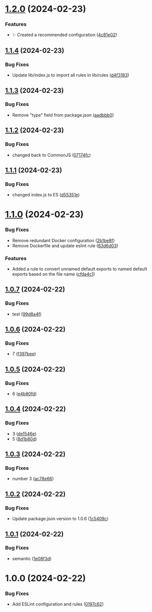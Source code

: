 # [1.2.0](https://github.com/tomerh2001/eslint-th/compare/v1.1.4...v1.2.0) (2024-02-23)


### Features

* :sparkles: Created a recommended configuration ([4c81e02](https://github.com/tomerh2001/eslint-th/commit/4c81e027ef00ab06a4c69ef32857093fcb06fb3b))

## [1.1.4](https://github.com/tomerh2001/eslint-plugin-no-destruction/compare/v1.1.3...v1.1.4) (2024-02-23)


### Bug Fixes

* Update lib/index.js to import all rules in lib/rules ([d4f3183](https://github.com/tomerh2001/eslint-plugin-no-destruction/commit/d4f3183de27b530a7f62fc1670055915641d7533))

## [1.1.3](https://github.com/tomerh2001/eslint-plugin-no-destruction/compare/v1.1.2...v1.1.3) (2024-02-23)


### Bug Fixes

* Remove "type" field from package.json ([aadbbb0](https://github.com/tomerh2001/eslint-plugin-no-destruction/commit/aadbbb090a256e20e8437b5d9c7bf57cbfd0daf5))

## [1.1.2](https://github.com/tomerh2001/eslint-plugin-no-destruction/compare/v1.1.1...v1.1.2) (2024-02-23)


### Bug Fixes

* changed back to CommonJS ([07174fc](https://github.com/tomerh2001/eslint-plugin-no-destruction/commit/07174fce92e3a0b660fe76b4baa862fd0d33ee72))

## [1.1.1](https://github.com/tomerh2001/eslint-plugin-no-destruction/compare/v1.1.0...v1.1.1) (2024-02-23)


### Bug Fixes

* changed index.js to ES ([d55351e](https://github.com/tomerh2001/eslint-plugin-no-destruction/commit/d55351ed380ceeb2c15d89f4b9db7e85c5250937))

# [1.1.0](https://github.com/tomerh2001/eslint-plugin-no-destruction/compare/v1.0.7...v1.1.0) (2024-02-23)


### Bug Fixes

*  Remove redundant Docker configuration ([2b1be8f](https://github.com/tomerh2001/eslint-plugin-no-destruction/commit/2b1be8f41a1036c8237f689d2addf29beedaedea))
* Remove Dockerfile and update eslint rule ([63d6d03](https://github.com/tomerh2001/eslint-plugin-no-destruction/commit/63d6d033a3614be9a0e132e25ff5eb94b7448505))


### Features

* Added a rule to convert unnamed default exports to named default exports based on the file name ([cfda4c1](https://github.com/tomerh2001/eslint-plugin-no-destruction/commit/cfda4c16bbba11b281a45deca8ca8742ecab23e9))

## [1.0.7](https://github.com/tomerh2001/eslint-plugin-no-destruction/compare/v1.0.6...v1.0.7) (2024-02-22)


### Bug Fixes

* test ([99d8a4f](https://github.com/tomerh2001/eslint-plugin-no-destruction/commit/99d8a4f325faaa425bc0ea0842567562441dcf2e))

## [1.0.6](https://github.com/tomerh2001/eslint-plugin-no-destruction/compare/v1.0.5...v1.0.6) (2024-02-22)


### Bug Fixes

* 7 ([f397bee](https://github.com/tomerh2001/eslint-plugin-no-destruction/commit/f397bee5676832b8b11e95dc52e0b8e83c5e5940))

## [1.0.5](https://github.com/tomerh2001/eslint-plugin-no-destruction/compare/v1.0.4...v1.0.5) (2024-02-22)


### Bug Fixes

* 6 ([e4b80fd](https://github.com/tomerh2001/eslint-plugin-no-destruction/commit/e4b80fdea4d224b880c114e8ac5c433131f46e58))

## [1.0.4](https://github.com/tomerh2001/eslint-plugin-no-destruction/compare/v1.0.3...v1.0.4) (2024-02-22)


### Bug Fixes

* 3 ([de1546e](https://github.com/tomerh2001/eslint-plugin-no-destruction/commit/de1546eff2921718c6cfd6d6c4e8d6f82b178847))
* 5 ([8d1b80d](https://github.com/tomerh2001/eslint-plugin-no-destruction/commit/8d1b80d22129d1a5baaa7330f76645ef6e9f2cc9))

## [1.0.3](https://github.com/tomerh2001/eslint-plugin-no-destruction/compare/v1.0.2...v1.0.3) (2024-02-22)


### Bug Fixes

* number 3 ([ac78e66](https://github.com/tomerh2001/eslint-plugin-no-destruction/commit/ac78e6685fcda4551a18f93afc0e05ecb232185c))

## [1.0.2](https://github.com/tomerh2001/eslint-plugin-no-destruction/compare/v1.0.1...v1.0.2) (2024-02-22)


### Bug Fixes

* Update package.json version to 1.0.6 ([1c5409c](https://github.com/tomerh2001/eslint-plugin-no-destruction/commit/1c5409ce77ccc5fc4e35a975ffa328f59766c1d7))

## [1.0.1](https://github.com/tomerh2001/eslint-plugin-no-destruction/compare/v1.0.0...v1.0.1) (2024-02-22)


### Bug Fixes

* semantic ([1e08f3d](https://github.com/tomerh2001/eslint-plugin-no-destruction/commit/1e08f3ddb5f1432307ce7a1e50863c9325ddbbfc))

# 1.0.0 (2024-02-22)


### Bug Fixes

* Add ESLint configuration and rules ([0197c62](https://github.com/tomerh2001/eslint-plugin-no-destruction/commit/0197c62d8d4be2f8fd5ae67ad4c3a83370d5d678))
